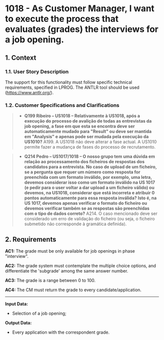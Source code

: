 # 1018 - As Customer Manager, I want to execute the process that evaluates (grades) the interviews for a job opening.

## 1. Context
### 1.1. User Story Description

The support for this functionality must follow specific technical requirements, specified in LPROG. The ANTLR tool should be used (https://www.antlr.org/).

### 1.2. Customer Specifications and Clarifications

>* **Q199 Ribeiro – US1018 – Relativamente à US1018, após a execução do processo de avalição de todas as entrevistas da job opening, a fase em que esta se encontra deve ser automaticamente mudado para "Result" ou deve ser mantida em "Analysis" e apenas pode ser mudada pela execução da US1010?**
A199. A US1018 não deve alterar a fase actual. A US1010 permite fazer a mudança de fases do processo de recrutamento.

>* **Q214 Pedro – US1017/1018 – O nosso grupo tem uma dúvida em relação ao processamento dos ficheiros de respostas dos candidatos para a entrevista. No caso de upload de um ficheiro, se a pergunta que requer um número como resposta for preenchida com um formato inválido, por exemplo, uma letra, devemos considerar isso como um formato inválido na US 1017 (e pedir para o user voltar a dar upload a um ficheiro válido) ou devemos, na US1018, considerar que está incorreta e atribuir 0 pontos automaticamente para essa resposta inválida? Isto é, na US 1017, devemos apenas verificar o formato do ficheiro ou devemos verificar também se as respostas são preenchidas com o tipo de dados correto?**
A214. O caso mencionado deve ser considerado um erro de validação do ficheiro (ou seja, o ficheiro submetido não corresponde à gramática definida).


## 2. Requirements

**AC1:** The grade must be only available for job openings in phase "interview".

**AC2:** The grade system must contemplate the multiple choice options, and differentiate the 'subgrade' among the same answer number.

**AC3:** The grade is a range between 0 to 100.

**AC4:** The CM must return the grade to every candidate/application.

--- 

**Input Data:**
- Selection of a job opening;

**Output Data:**
- Every application with the correspondent grade.

